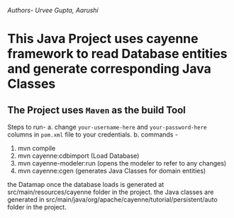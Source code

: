 _Authors- Urvee Gupta, Aarushi_
# This Java Project uses cayenne framework to read Database entities and generate corresponding Java Classes

## The Project uses `Maven` as the build Tool

Steps to run-
a. change `your-username-here` and `your-password-here` columns in `pom.xml` file to your credentials.
b. commands -
   1. mvn compile
   2. mvn cayenne:cdbimport (Load Database)
   3. mvn cayenne-modeler:run (opens the modeler to refer to any changes)
   4. mvn cayenne:cgen (generates Java Classes for domain entities)

the Datamap once the database loads is generated at src/main/resources/cayenne folder in the project.
the Java classes are generated in src/main/java/org/apache/cayenne/tutorial/persistent/auto folder in the project.

